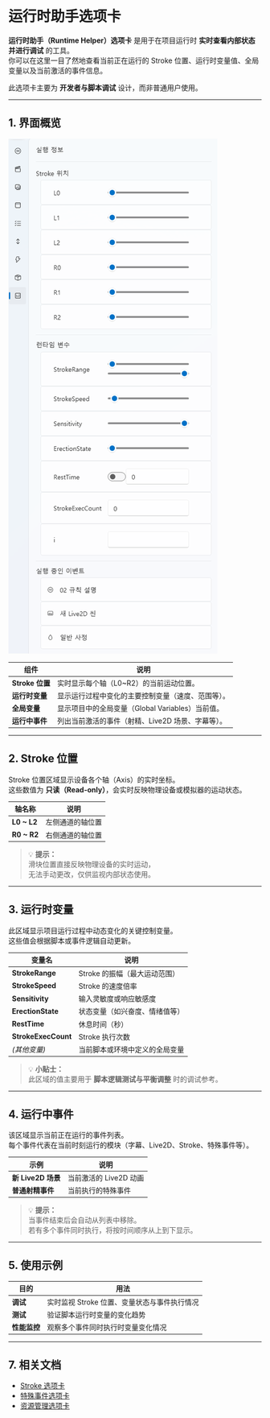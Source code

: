 # 运行时助手选项卡

**运行时助手（Runtime Helper）选项卡** 是用于在项目运行时 **实时查看内部状态并进行调试** 的工具。  
你可以在这里一目了然地查看当前正在运行的 Stroke 位置、运行时变量值、全局变量以及当前激活的事件信息。

此选项卡主要为 **开发者与脚本调试** 设计，而非普通用户使用。

---

## 1. 界面概览

![runtime-helper](../images/runtime-helper.png)

| 组件 | 说明 |
|------|------|
| **Stroke 位置** | 实时显示每个轴（L0~R2）的当前运动位置。 |
| **运行时变量** | 显示运行过程中变化的主要控制变量（速度、范围等）。 |
| **全局变量** | 显示项目中的全局变量（Global Variables）当前值。 |
| **运行中事件** | 列出当前激活的事件（射精、Live2D 场景、字幕等）。 |

---

## 2. Stroke 位置

Stroke 位置区域显示设备各个轴（Axis）的实时坐标。  
这些数值为 **只读（Read-only）**，会实时反映物理设备或模拟器的运动状态。

| 轴名称 | 说明 |
|--------|------|
| **L0 ~ L2** | 左侧通道的轴位置 |
| **R0 ~ R2** | 右侧通道的轴位置 |

> 💡 **提示：**  
> 滑块位置直接反映物理设备的实时运动，  
> 无法手动更改，仅供监视内部状态使用。

---

## 3. 运行时变量

此区域显示项目运行过程中动态变化的关键控制变量。  
这些值会根据脚本或事件逻辑自动更新。

| 变量名 | 说明 |
|--------|------|
| **StrokeRange** | Stroke 的振幅（最大运动范围） |
| **StrokeSpeed** | Stroke 的速度倍率 |
| **Sensitivity** | 输入灵敏度或响应敏感度 |
| **ErectionState** | 状态变量（如兴奋度、情绪值等） |
| **RestTime** | 休息时间（秒） |
| **StrokeExecCount** | Stroke 执行次数 |
| *(其他变量)* | 当前脚本或环境中定义的全局变量 |

> 💡 **小贴士：**  
> 此区域的值主要用于 **脚本逻辑测试与平衡调整** 时的调试参考。  

---

## 4. 运行中事件

该区域显示当前正在运行的事件列表。  
每个事件代表在当前时刻运行的模块（字幕、Live2D、Stroke、特殊事件等）。

| 示例 | 说明 |
|------|------|
| **新 Live2D 场景** | 当前激活的 Live2D 动画 |
| **普通射精事件** | 当前执行的特殊事件 |

> 💡 **提示：**  
> 当事件结束后会自动从列表中移除。  
> 若有多个事件同时执行，将按时间顺序从上到下显示。

---

## 5. 使用示例

| 目的 | 用法 |
|------|------|
| **调试** | 实时监视 Stroke 位置、变量状态与事件执行情况 |
| **测试** | 验证脚本运行时变量的变化趋势 |
| **性能监控** | 观察多个事件同时执行时变量变化情况 |

---

## 7. 相关文档

- [Stroke 选项卡](stroke.md)  
- [特殊事件选项卡](special-event.md)  
- [资源管理选项卡](resources.md)
